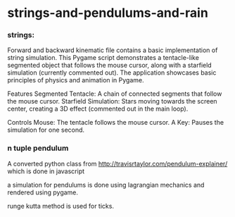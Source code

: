 # strings-and-pendulums-and-rain
### strings:
Forward and backward kinematic file contains a basic implementation of string simulation.
This Pygame script demonstrates a tentacle-like segmented object that follows the mouse cursor, along with a starfield simulation (currently commented out). The application showcases basic principles of physics and animation in Pygame.

Features
Segmented Tentacle: A chain of connected segments that follow the mouse cursor.
Starfield Simulation: Stars moving towards the screen center, creating a 3D effect (commented out in the main loop).

Controls
Mouse: The tentacle follows the mouse cursor.
A Key: Pauses the simulation for one second.

### n tuple pendulum
A converted python class from http://travisrtaylor.com/pendulum-explainer/ which is done in javascript

a simulation for pendulums is done using lagrangian mechanics and rendered using pygame.

runge kutta method is used for ticks.
